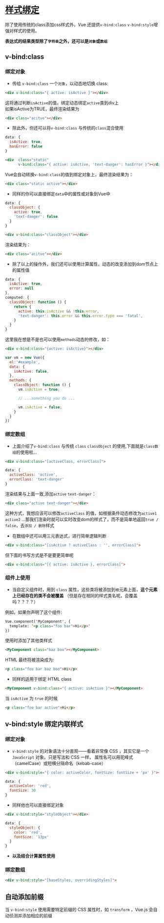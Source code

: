 # [样式绑定](https://cn.vuejs.org/v2/guide/class-and-style.html)

除了使用传统的class添加css样式外，Vue 还提供`v-bind:class` `v-bind:style`增强对样式的使用。

**表达式的结果类型除了`字符串`之外，还可以是`对象`或`数组`**

## v-bind:class

### 绑定对象

- 传给 `v-bind:class` 一个`对象`，以动态地切换 class:

```html
<div v-bind:class="{ active: isActive }"></div>
```

这将通过判断`isActive`的值，绑定动态绑定`active`类到div上  
如果isActive为TRUE，最终渲染结果为

```html
<div class="acitve"></div>
```

- 除此外，你还可以将`v-bind:class` 与传统的`class`混合使用

```js
data: {
  isActive: true,
  hasError: false
}
```

```html
<div  class="static" 
      v-bind:class="{ active: isActive, 'text-danger': hasError }"></div>
```

Vue会自动转换`v-bind:class`的值到绑定对象上，最终渲染结果为：

```html
<div class="static active"></div>
```

- 同样的你可以直接绑定`data`中的属性或对象到Vue中

```js
data: {
  classObject: {
    active: true,
    'text-danger': false
  }
}
```

```html
<div v-bind:class="classObject"></div>
```

渲染结果为：

```html
<div class="acitve"></div>
```

- 除了以上的操作外，我们还可以使用计算属性，动态的改变添加到dom节点上的属性值

```js
data: {
  isActive: true,
  error: null
},
computed: {
  classObject: function () {
    return {
      active: this.isActive && !this.error,
      'text-danger': this.error && this.error.type === 'fatal',
    }
  }
}
```

这里我在想是不是也可以使用`methods`动态的修改，如：

```html
<div v-bind:class="{active: isActive}"></div>
```

```js
var vm = new Vue({
  el:'#example',
  data: {
    isActive: false,
  },
  methods: {
    classObject: function () {
      vm.isActive = true;

      // ...something you do ...

      vm.isActive = false;
    }
  }
})
```

### 绑定数组

- 上面介绍了`v-bind:class` 与传统 `class` `classObject` 的使用,下面就是`class数组`的使用啦...

```html
<div v-bind:class="[activeClass, errorClass]">
```

```js
data: {
  activeClass: 'active',
  errorClass: 'text-danger'
}
```

渲染结果与上面一致,添加`active` `text-danger`：

```html
<div class="active text-danger"></div>
```

这种方式，我想应该可以修改`activeClass` 的值，如根据条件动态修改为`active1` `active2` ...那我们渲染时就可以实时改变dom的样式了，而不是简单地返回`true / false`，去`添加 / 删除`样式

- 在数组中还可以用三元表达式，进行简单逻辑判断

```html
<div v-bind:class="[isActive ? activeClass : '', errorClass]">
```

但下面的书写方式是不是要更简单呢

```html
<div v-bind:class="[{ active: isActive }, errorClass]">
```

### 组件上使用

- 当自定义组件时，用到 `class` 属性，这些类将被添加到`根`元素上面，**这个元素上已经存在的类不会被覆盖** （但是存在相同的样式类名呢，会覆盖吗？？？？）   

例如，如果你声明了这个组件:

```html
Vue.component('MyComponent', {
  template: '<p class="foo bar">Hi</p>'
})
```

使用时添加了其他类样式

```html
<MyComponent class="baz boo"></MyComponent>
```

HTML 最终将被渲染成为:

```html
<p class="foo bar baz boo">Hi</p>
```

- 同样的适用于绑定 HTML class

```html
<MyComponent v-bind:class="{ active: isActive }"></MyComponent>
```

当 `isActive` 为 `true` 的时候

```html
<p class="foo bar active">Hi</p>
```


## v-bind:style 绑定内联样式

### 绑定对象

- `v-bind:style` 的对象语法十分直观——看着非常像 CSS ，其实它是一个 `JavaScript` 对象。只是写法和 CSS 一样， 属性名可以用驼峰式（camelCase）或短横分隔命名（kebab-case）

```html
<div v-bind:style="{ color: activeColor, fontSize: fontSize + 'px' }"></div>
```

```js
data: {
  activeColor: 'red',
  fontSize: 30
}
```

- 同样他也可以直接绑定对象

```html
<div v-bind:style="styleObject"></div>
```

```js
data: {
  styleObject: {
    color: 'red',
    fontSize: '13px'
  }
}
```

- **以及结合计算属性使用**

### 绑定数组

```html
<div v-bind:style="[baseStyles, overridingStyles]">
```

## **自动添加前缀**

当 `v-bind:style` 使用需要特定前缀的 CSS 属性时，如 `transform` ，Vue.js 会自动侦测并添加相应的前缀

